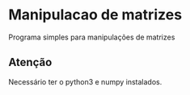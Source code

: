 # Manipulacao de matrizes
Programa simples para manipulações de matrizes

## Atenção
Necessário ter o python3 e numpy instalados.
